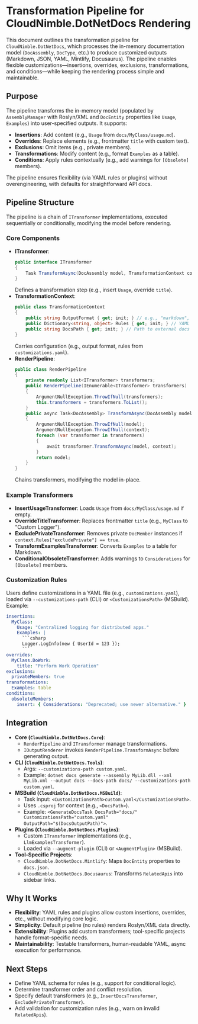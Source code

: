 # Transformation Pipeline for CloudNimble.DotNetDocs Rendering

This document outlines the transformation pipeline for `CloudNimble.DotNetDocs`, which processes the in-memory documentation model (`DocAssembly`, `DocType`, etc.) to produce customized outputs (Markdown, JSON, YAML, Mintlify, Docusaurus). The pipeline enables flexible customizations—insertions, overrides, exclusions, transformations, and conditions—while keeping the rendering process simple and maintainable.

## Purpose
The pipeline transforms the in-memory model (populated by `AssemblyManager` with Roslyn/XML and `DocEntity` properties like `Usage`, `Examples`) into user-specified outputs. It supports:
- **Insertions**: Add content (e.g., `Usage` from `docs/MyClass/usage.md`).
- **Overrides**: Replace elements (e.g., frontmatter `title` with custom text).
- **Exclusions**: Omit items (e.g., private members).
- **Transformations**: Modify content (e.g., format `Examples` as a table).
- **Conditions**: Apply rules contextually (e.g., add warnings for `[Obsolete]` members).

The pipeline ensures flexibility (via YAML rules or plugins) without overengineering, with defaults for straightforward API docs.

## Pipeline Structure
The pipeline is a chain of `ITransformer` implementations, executed sequentially or conditionally, modifying the model before rendering.

### Core Components
- **ITransformer**:
  ```csharp
  public interface ITransformer
  {
      Task TransformAsync(DocAssembly model, TransformationContext context);
  }
  ```
  Defines a transformation step (e.g., insert `Usage`, override `title`).
- **TransformationContext**:
  ```csharp
  public class TransformationContext
  {
      public string OutputFormat { get; init; } // e.g., "markdown", "mintlify"
      public Dictionary<string, object> Rules { get; init; } // YAML rules
      public string DocsPath { get; init; } // Path to external docs
  }
  ```
  Carries configuration (e.g., output format, rules from `customizations.yaml`).
- **RenderPipeline**:
  ```csharp
  public class RenderPipeline
  {
      private readonly List<ITransformer> transformers;
      public RenderPipeline(IEnumerable<ITransformer> transformers)
      {
          ArgumentNullException.ThrowIfNull(transformers);
          this.transformers = transformers.ToList();
      }
      public async Task<DocAssembly> TransformAsync(DocAssembly model, TransformationContext context)
      {
          ArgumentNullException.ThrowIfNull(model);
          ArgumentNullException.ThrowIfNull(context);
          foreach (var transformer in transformers)
          {
              await transformer.TransformAsync(model, context);
          }
          return model;
      }
  }
  ```
  Chains transformers, modifying the model in-place.

### Example Transformers
- **InsertUsageTransformer**: Loads `Usage` from `docs/MyClass/usage.md` if empty.
- **OverrideTitleTransformer**: Replaces frontmatter `title` (e.g., `MyClass` to "Custom Logger").
- **ExcludePrivateTransformer**: Removes private `DocMember` instances if `context.Rules["excludePrivate"] == true`.
- **TransformExamplesTransformer**: Converts `Examples` to a table for Markdown.
- **ConditionalObsoleteTransformer**: Adds warnings to `Considerations` for `[Obsolete]` members.

### Customization Rules
Users define customizations in a YAML file (e.g., `customizations.yaml`), loaded via `--customizations-path` (CLI) or `<CustomizationsPath>` (MSBuild). Example:
```yaml
insertions:
  MyClass:
    Usage: "Centralized logging for distributed apps."
    Examples: |
      ```csharp
      Logger.LogInfo(new { UserId = 123 });
      ```
overrides:
  MyClass.DoWork:
    title: "Perform Work Operation"
exclusions:
  privateMembers: true
transformations:
  Examples: table
conditions:
  obsoleteMembers:
    insert: { Considerations: "Deprecated; use newer alternative." }
```

## Integration
- **Core (`CloudNimble.DotNetDocs.Core`)**:
  - `RenderPipeline` and `ITransformer` manage transformations.
  - `IOutputRenderer` invokes `RenderPipeline.TransformAsync` before generating output.
- **CLI (`CloudNimble.DotNetDocs.Tools`)**:
  - Args: `--customizations-path custom.yaml`.
  - Example: `dotnet docs generate --assembly MyLib.dll --xml MyLib.xml --output docs --docs-path docs/ --customizations-path custom.yaml`.
- **MSBuild (`CloudNimble.DotNetDocs.MSBuild`)**:
  - Task input: `<CustomizationsPath>custom.yaml</CustomizationsPath>`.
  - Uses `.csproj` for context (e.g., `<DocsPath>`).
  - Example: `<GenerateDocsTask DocsPath="docs/" CustomizationsPath="custom.yaml" OutputPath="$(DocsOutputPath)">`.
- **Plugins (`CloudNimble.DotNetDocs.Plugins`)**:
  - Custom `ITransformer` implementations (e.g., `LlmExamplesTransformer`).
  - Loaded via `--augment-plugin` (CLI) or `<AugmentPlugin>` (MSBuild).
- **Tool-Specific Projects**:
  - `CloudNimble.DotNetDocs.Mintlify`: Maps `DocEntity` properties to `docs.json`.
  - `CloudNimble.DotNetDocs.Docusaurus`: Transforms `RelatedApis` into sidebar links.

## Why It Works
- **Flexibility**: YAML rules and plugins allow custom insertions, overrides, etc., without modifying core logic.
- **Simplicity**: Default pipeline (no rules) renders Roslyn/XML data directly.
- **Extensibility**: Plugins add custom transformers; tool-specific projects handle format-specific needs.
- **Maintainability**: Testable transformers, human-readable YAML, async execution for performance.

## Next Steps
- Define YAML schema for rules (e.g., support for conditional logic).
- Determine transformer order and conflict resolution.
- Specify default transformers (e.g., `InsertDocsTransformer`, `ExcludePrivateTransformer`).
- Add validation for customization rules (e.g., warn on invalid `RelatedApis`).

